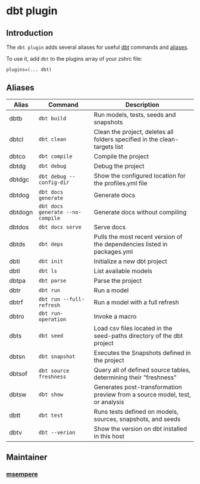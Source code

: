 # dbt plugin

## Introduction

The `dbt plugin` adds several aliases for useful [dbt](https://docs.getdbt.com/) commands and [aliases](#aliases).

To use it, add `dbt` to the plugins array of your zshrc file:

```
plugins=(... dbt)
```

## Aliases

| Alias       | Command                          | Description                                                                   |
|-------------|----------------------------------|-------------------------------------------------------------------------------|
| dbtb        | `dbt build`                      | Run models, tests, seeds and snapshots                                        |
| dbtcl       | `dbt clean`                      | Clean the project, deletes all folders specified in the clean-targets list    |
| dbtco       | `dbt compile`                    | Compile the project                                                           |
| dbtdg       | `dbt debug`                      | Debug the project                                                             |
| dbtdgc      | `dbt debug --config-dir`         | Show the configured location for the profiles.yml file                        |
| dbtdog      | `dbt docs generate`              | Generate docs                                                                 |
| dbtdogn     | `dbt docs generate --no-compile` | Generate docs without compiling                                               |
| dbtdos      | `dbt docs serve`                 | Serve docs                                                                    |
| dbtds       | `dbt deps`                       | Pulls the most recent version of the dependencies listed in packages.yml      |
| dbti        | `dbt init`                       | Initialize a new dbt project                                                  |
| dbtl        | `dbt ls`                         | List available models                                                         |
| dbtpa       | `dbt parse`                      | Parse the project                                                             |
| dbtr        | `dbt run`                        | Run a model                                                                   |
| dbtrf       | `dbt run --full-refresh`         | Run a model with a full refresh                                               |
| dbtro       | `dbt run-operation`              | Invoke a macro                                                                |
| dbts        | `dbt seed`                       | Load csv files located in the seed-paths directory of the dbt project         |
| dbtsn       | `dbt snapshot`                   | Executes the Snapshots defined in the project                                 |
| dbtsof      | `dbt source freshness`           | Query all of defined source tables, determining their "freshness"             |
| dbtsw       | `dbt show`                       | Generates post-transformation preview from a source model, test, or analysis  |
| dbtt        | `dbt test`                       | Runs tests defined on models, sources, snapshots, and seeds                   |
| dbtv        | `dbt --verion`                   | Show the version on dbt installed in this host                                |

## Maintainer

### [msempere](https://github.com/msempere) 
